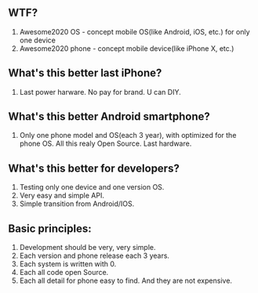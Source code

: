 ## WTF?
1. Awesome2020 OS - concept mobile OS(like Android, iOS, etc.) for only one device
2. Awesome2020 phone - concept mobile device(like iPhone X, etc.)

## What's this better last iPhone?
1. Last power harware. No pay for brand. U can DIY. 

## What's this better Android smartphone?
1. Only one phone model and OS(each 3 year), with optimized for the phone OS. All this realy Open Source. Last hardware.

## What's this better for developers?
1. Testing only one device and one version OS.
2. Very easy and simple API.
3. Simple transition from Android/IOS.

## Basic principles:
1. Development should be very, very simple.
2. Each version and phone release each 3 years.
3. Each system is written with 0.
4. Each all code open Source.
5. Each all detail for phone easy to find. And they are not expensive.
